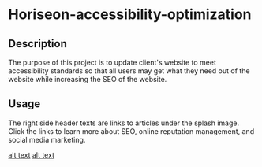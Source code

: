 # Horiseon-accessibility-optimization

## Description

The purpose of this project is to update client's website to meet accessibility standards so that all users may get what they need out of the website while increasing the SEO of the website.

## Usage

The right side header texts are links to articles under the splash image. Click the links to learn more about SEO, online reputation management, and social media marketing.

[alt text](assets/images/screenshots/screenshot-1.png)
[alt text](assets/images/screenshots/screenshot-2.png)